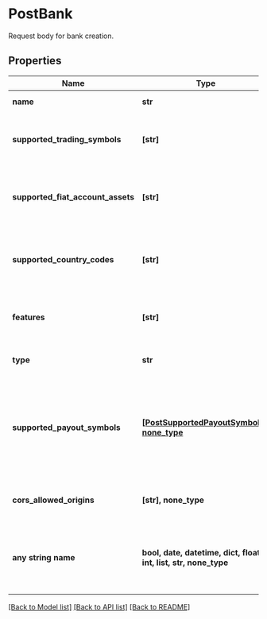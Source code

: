 # PostBank

Request body for bank creation.

## Properties
Name | Type | Description | Notes
------------ | ------------- | ------------- | -------------
**name** | **str** | The name of the bank. | 
**supported_trading_symbols** | **[str]** | The trading symbols supported by the bank. | 
**supported_fiat_account_assets** | **[str]** | The fiat account assets supported by the bank. | 
**supported_country_codes** | **[str]** | The country codes supported by the bank. | 
**features** | **[str]** | The features supported by the bank. | 
**type** | **str** | The type of bank. | defaults to "sandbox"
**supported_payout_symbols** | [**[PostSupportedPayoutSymbols], none_type**](PostSupportedPayoutSymbols.md) | The payout symbols supported by the bank. This is not yet supported and should be nil or empty. | [optional] 
**cors_allowed_origins** | **[str], none_type** | The list of allowed CORS origin URIs. | [optional] 
**any string name** | **bool, date, datetime, dict, float, int, list, str, none_type** | any string name can be used but the value must be the correct type | [optional]

[[Back to Model list]](../README.md#documentation-for-models) [[Back to API list]](../README.md#documentation-for-api-endpoints) [[Back to README]](../README.md)


